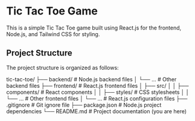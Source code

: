 # Tic Tac Toe Game

This is a simple Tic Tac Toe game built using React.js for the frontend, Node.js, and Tailwind CSS for styling.

## Project Structure

The project structure is organized as follows:

tic-tac-toe/
├── backend/ # Node.js backend files
│ └── ... # Other backend files
├── frontend/ # React.js frontend files
│ ├── src/
│ │ ├── components/ # React components
│ │ ├── styles/ # CSS stylesheets
│ │ └── ... # Other frontend files
│ └── ... # React.js configuration files
├── .gitignore # Git ignore file
├── package.json # Node.js project dependencies
└── README.md # Project documentation (you are here)
